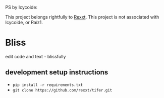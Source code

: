 PS by Icycoide:

This project belongs rightfully to [Rexxt](https://github.com/Rexxt). This project is not associated with Icycoide, or Raíz1.

# Bliss
edit code and text - blissfully

## development setup instructions
* `pip install -r requirements.txt`
* `git clone https://github.com/rexxt/tifer.git`


